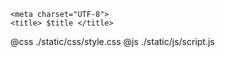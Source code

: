     <meta charset="UTF-8">
    <title> $title </title>    
@css    ./static/css/style.css
@js     ./static/js/script.js